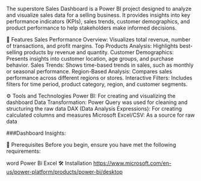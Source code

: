 The superstore Sales Dashboard is a Power BI project designed to analyze and visualize sales data for a selling business. It provides insights into key performance indicators (KPIs), sales trends, customer demographics, and product performance to help stakeholders make informed decisions.

📝 Features
Sales Performance Overview: Visualizes total revenue, number of transactions, and profit margins.
Top Products Analysis: Highlights best-selling products by revenue and quantity.
Customer Demographics: Presents insights into customer location, age groups, and purchase behavior.
Sales Trends: Shows time-based trends in sales, such as monthly or seasonal performance.
Region-Based Analysis: Compares sales performance across different regions or stores.
Interactive Filters: Includes filters for time period, product category, region, and customer segments.

⚙️ Tools and Technologies Power BI:
For creating and visualizing the dashboard Data Transformation: Power Query was used for cleaning and structuring the raw data DAX (Data Analysis Expressions): For creating calculated columns and measures Microsoft Excel/CSV: As a source for raw data

###Dashboard Insights:

🚧 Prerequisites
Before you begin, ensure you have met the following requirements:

word 
Power Bi
Excel
🛠️ Installation
https://www.microsoft.com/en-us/power-platform/products/power-bi/desktop
